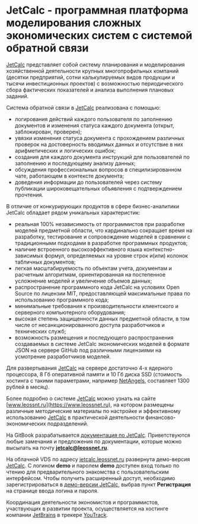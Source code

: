 # JetCalc - программная платформа моделирования сложных экономических систем с системой обратной связи

[JetCalc](https://www.leossnet.ru) представляет собой систему планирования и моделирования хозяйственной деятельности крупных многопрофильных компаний (десятки предприятий, сотни калькулируемых видов продукции и тысячи инвестиционных проектов) с возможностью периодического сбора фактических показателей и анализа выполнения плановых заданий. 

Система обратной связи в [JetCalc](https://www.leossnt.ru) реализована с помощью:
- логирования действий каждого пользователя по заполнению  документов и изменения статуса каждого документа (открыт, заблокирован, проверен);
- увязки изменения статуса документа с прохождением различных проверок на достоверность вводимых данных и отсутствие в них арифметических и логических ошибок;
- создания для каждого документа инструкций для пользователей по заполнению и последующему анализу данных;
- обсуждения профессиональных вопросов в специлизированном чате, работающем  в контексте документа;
- доведения информации до пользователей через систему публикации широковещательных объявления с подтверждением прочтения. 

В отличие от конкурирующих продуктов в сфере бизнес-аналитики JetCalc обладает рядом уникальных характеристик:

- реальная 100% независимость от программистов при разработке моделей предметной области, что кардинально сокращает время на разработку, тестирование и сопровождение моделей в сравнении с традиционными подходами в разработке программных продуктов;
- наличие встроенного высокоэффективного языка контекстно-зависимых формул, определяемых на уровне строк и(или) колонок табличных документов;
- легкая масштабируемость по объектам учета, документам и расчетным алгоритмам, ориентированная на постепенное усложнение моделей и увеличение объемов данных;
- распространение программного кода JetCalc на условиях Open Source по лицензии MIT, предоставляющей максимальные права по использованию программного кода;
- минимальные требования к производительности клиентского и серверного компьютерного оборудования;
- высокая степень защищенности данных предметной области, в том числе от несанкционированного доступа разработчиков и технических служб;
- возможность размещения и последующего распространения создаваемых в системе JetCalc экономических моделей в формате JSON на сервере GitHub под различными лицензиями на усмотрение разработчиков моделей.

Для развертывания [JetCalc](https://www.leossnt.ru) на сервере достаточно 4-х ядерного процессора, 8 Гб оперативной памяти и 10 Гб диска SSD (стоимость хостинга с такими параметрами, например [NetAngels](https://www.netangels.ru/), составляет 1300 рублей в месяц).

Более подробно о системе [JetCalc](https://www.leossnt.ru) можно узнать на сайте [www.leossnt.ru](https://www.leossnet.ru), на котором размещены различные методические материалы по настройке и эффективному использованию [JetCalc](https://www.leossnet.ru) в практической деятельности финансово-экономических подразделений. 

На GitBook разрабатывается [документация по JetCalc](https://leossnet.gitbooks.io/nachalo-raboti-v-jetcalc). Приветствуются любые замечания и предложения по документации, которые можно высылать на почту **jetcalc@leossnet.ru**. 

На облачной VDS по адресу [jetcalc.leossnet.ru](https://jetcalc.leossnet.ru) развернута демо-версия [JetCalc](https://www.leossnet.ru). С логином  **demo** и паролем **demo** доступен вход только по чтению для предварительного знакомства с пользовательским интерфейсом. Чтобы получить расширенный доступ, необходимо зарегистрироваться в [демо-версии JetCalc](https://jetcalc.leossnet.ru), выбрав пункт **Регистрация** на странице ввода логина и пароля.

Координация деятельности экономистов и программистов, участвующих в развитии проекта, осуществляется на хостинге компании [JetBrains](https://www.jetbrains.com/) в трекере [YouTrack](https://leossnet.myjetbrains.com/youtrack/issues). 
